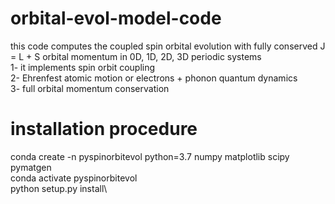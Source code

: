# orbital-evol-model-code
this code computes the coupled spin orbital evolution with fully conserved J = L + S orbital momentum in 0D, 1D, 2D, 3D periodic systems\
1- it implements spin orbit coupling\
2- Ehrenfest atomic motion or electrons + phonon quantum dynamics\
3- full orbital momentum conservation
# installation procedure
conda create -n pyspinorbitevol python=3.7 numpy matplotlib scipy pymatgen\
conda activate pyspinorbitevol\
python setup.py install\
